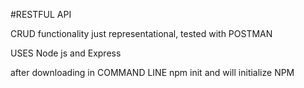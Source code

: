 #RESTFUL API

CRUD functionality
just representational, tested with POSTMAN

USES Node js and Express

after downloading in COMMAND LINE npm init and will initialize NPM

